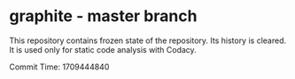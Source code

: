 # graphite - master branch

This repository contains frozen state of the repository.
Its history is cleared. It is used only for static code
analysis with Codacy.

Commit Time: 1709444840